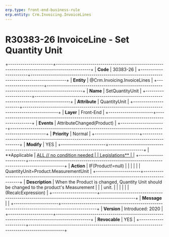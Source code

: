 ```yaml
---
erp.type: front-end-business-rule
erp.entity: Crm.Invoicing.InvoiceLines
---
```


# R30383-26 InvoiceLine - Set Quantity Unit
+----------------------+-----------------------------------------------------------------------------------------------+
| **Code**             | 30383-26                                                                                      |
+----------------------+-----------------------------------------------------------------------------------------------+
| **Entity**           | @Crm.Invoicing.InvoiceLines                                                                                   |
+----------------------+-----------------------------------------------------------------------------------------------+
| **Name**             | SetQuantityUnit                                                                               |
+----------------------+-----------------------------------------------------------------------------------------------+
| **Attribute**        | QuantityUnit                                                                                  |
+----------------------+-----------------------------------------------------------------------------------------------+
| **Layer**            | Front-End                                                                                     |
+----------------------+-----------------------------------------------------------------------------------------------+
| **Events**           | AttributeChanged(Product)                                                                     |
+----------------------+-----------------------------------------------------------------------------------------------+
| **Priority**         | Normal                                                                                        |
+----------------------+-----------------------------------------------------------------------------------------------+
| **Modify**           | YES                                                                                           |
+----------------------+-----------------------------------------------------------------------------------------------+
| **Applicable         | [ALL // no condition needed                                                                   |
| Legislations**       | ](https://confluence.erp.net/display/techdoc/Country+Specific+Functionality)                  |
+----------------------+-----------------------------------------------------------------------------------------------+
| **Action**           | IF(Product!=null)                                                                             |
|                      |                                                                                               |
|                      | QuantityUnit=Product.MeasurementUnit                                                          |
+----------------------+-----------------------------------------------------------------------------------------------+
| **Description**      | When the Product is changed, Quantity Unit should be changed to the product\'s Measurement    |
|                      | unit.                                                                                         |
|                      |                                                                                               |
|                      | (RecalcExpression)                                                                            |
+----------------------+-----------------------------------------------------------------------------------------------+
| **Message**          |                                                                                               |
+----------------------+-----------------------------------------------------------------------------------------------+
| **Version**          | Introduced: 2020                                                                              |
+----------------------+-----------------------------------------------------------------------------------------------+
| **Revocable**        | YES                                                                                           |
+----------------------+-----------------------------------------------------------------------------------------------+

  

  

  
